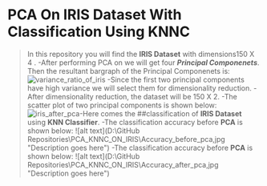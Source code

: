 # PCA On IRIS Dataset With Classification Using KNNC


>In this repository you will find the **IRIS Dataset** with dimensions150 X 4 .
-After performing PCA on we will get four **_Principal Componenets_**.
Then the resultant bargraph of the Principal Componenets is:
![variance_ratio_of_iris](https://user-images.githubusercontent.com/36328597/41186940-a25e37e6-6bbd-11e8-957d-a2e505518d0a.png)
-Since the first two principal components have high variance we will select them for dimensionality 
  reduction.
-After dimensionality reduction, the dataset will be 150 X 2.
-The scatter plot of two principal components is shown below:
![iris_after_pca](https://user-images.githubusercontent.com/36328597/41186972-19500960-6bbe-11e8-8f6f-4bf752598e47.JPG)-Here comes the ##classification of **IRIS Dataset** using **KNN Classifier**.
-The classification accuracy before **PCA** is shown below:
![alt text](D:\GitHub Repositories\PCA_KNNC_ON_IRIS\Accuracy_before_pca,jpg "Description goes here")
-The classification accuracy before **PCA** is shown below:
![alt text](D:\GitHub Repositories\PCA_KNNC_ON_IRIS\Accuracy_after_pca,jpg "Description goes here")
